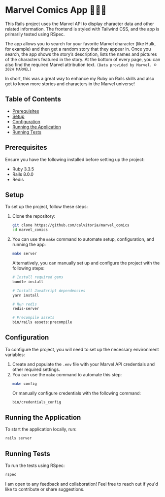 # Marvel Comics App 🦸🏼🧾

This Rails project uses the Marvel API to display character data and other related information. The frontend is styled with Tailwind CSS, and the app is primarily tested using RSpec.

The app allows you to search for your favorite Marvel character (like Hulk, for example) and then get a random story that they appear in. Once you search, the app shows the story’s description, lists the names and pictures of the characters featured in the story. At the bottom of every page, you can also find the required Marvel attribution text. `(Data provided by Marvel. © 2024 MARVEL)`

In short, this was a great way to enhance my Ruby on Rails skills and also get to know more stories and characters in the Marvel universe!

## Table of Contents

- [Prerequisites](#prerequisites)
- [Setup](#setup)
- [Configuration](#configuration)
- [Running the Application](#running-the-application)
- [Running Tests](#running-tests)

## Prerequisites

Ensure you have the following installed before setting up the project:

- Ruby 3.3.5
- Rails 8.0.0
- Redis

## Setup

To set up the project, follow these steps:

1. Clone the repository:
    ```bash
    git clone https://github.com/calvitoria/marvel_comics
    cd marvel_comics
    ```

2. You can use the `make` command to automate setup, configuration, and running the app:
    ```bash
    make server

    ```

   Alternatively, you can manually set up and configure the project with the following steps:

    ```bash
    # Install required gems
    bundle install

    # Install JavaScript dependencies
    yarn install

    # Run redis
    redis-server

    # Precompile assets
    bin/rails assets:precompile
    ```

## Configuration

To configure the project, you will need to set up the necessary environment variables:

1. Create and populate the `.env` file with your Marvel API credentials and other required settings.
2. You can use the `make` command to automate this step:
    ```bash
    make config

    ```
   Or manually configure credentials with the following command:
    ```bash
    bin/credentials_config

    ```

## Running the Application

To start the application locally, run:

```bash
rails server

```
## Running Tests

To run the tests using RSpec:

```bash
rspec

```

I am open to any feedback and collaboration! Feel free to reach out if you'd like to contribute or share suggestions.
